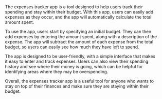 #
The expenses tracker app is a tool designed to help users track their spending and stay within their budget. With this app, users can easily add expenses as they occur, and the app will automatically calculate the total amount spent.

To use the app, users start by specifying an initial budget. They can then add expenses by entering the amount spent, along with a description of the expense. The app will subtract the amount of each expense from the total budget, so users can easily see how much they have left to spend.

The app is designed to be user-friendly, with a simple interface that makes it easy to enter and track expenses. Users can also view their spending history and see where their money is going, which can be helpful for identifying areas where they may be overspending.

Overall, the expenses tracker app is a useful tool for anyone who wants to stay on top of their finances and make sure they are staying within their budget.